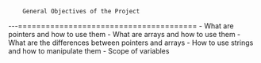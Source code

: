 		General Objectives of the Project
 ---=======================================
	- What are pointers and how to use them
	- What are arrays and how to use them
	- What are the differences between pointers and arrays
	- How to use strings and how to manipulate them
	- Scope of variables
